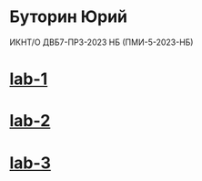 # Буторин Юрий

ИКНТ/О ДВБ7-ПР3-2023 НБ (ПМИ-5-2023-НБ)

# [lab-1](https://github.com/PaceGG/java-labs/blob/lab-1/Main.java)

# [lab-2](https://github.com/PaceGG/java-labs/blob/lab-2)

# [lab-3](https://github.com/PaceGG/java-labs/tree/lab-3/ru/butorin)
